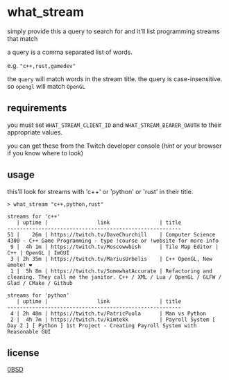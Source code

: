# what_stream

simply provide this a query to search for and it'll list programming streams that match

a query is a comma separated list of words.

e.g. `"c++,rust,gamedev"`

the `query` will match words in the stream title. the query is case-insensitive. so `opengl` will match `OpenGL`

## requirements

you must set `WHAT_STREAM_CLIENT_ID` and `WHAT_STREAM_BEARER_OAUTH` to their appropriate values.

you can get these from the Twitch developer console (_hint_ or your browser if you know where to look)

## usage


this'll look for streams with 'c++' or 'python' or 'rust' in their title.

`> what_stream "c++,python,rust"`

```
streams for 'c++'
   | uptime |                link                | title
--------------------------------------------------------
51 |    26m | https://twitch.tv/DaveChurchill    | Computer Science 4300 - C++ Game Programming - type !course or !website for more info
 9 |  4h 1m | https://twitch.tv/Moscowwbish      | Tile Map Editor | C++ | OpenGL | ImGUI
 3 | 2h 35m | https://twitch.tv/MariusUrbelis    | C++ OpenGL, New emote! ❤️
 1 |  5h 8m | https://twitch.tv/SomewhatAccurate | Refactoring and cleaning. They call me the janitor. C++ / XML / Lua / OpenGL / GLFW / Glad / CMake / Github

streams for 'python'
   | uptime |                link                | title
--------------------------------------------------------
 4 | 2h 48m | https://twitch.tv/PatricPuola      | Man vs Python
 2 |  4h 7m | https://twitch.tv/kimtekk          | Payroll System [ Day 2 ] [ Python ] 1st Project - Creating Payroll System with Reasonable GUI
```

## license

[0BSD](./LICENSE.txt)
